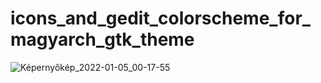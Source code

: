 # icons_and_gedit_colorscheme_for_magyarch_gtk_theme
![Képernyőkép_2022-01-05_00-17-55](https://user-images.githubusercontent.com/58111930/148173102-ce0599bb-1436-4d3e-9ec3-dbb684f469b0.png)
